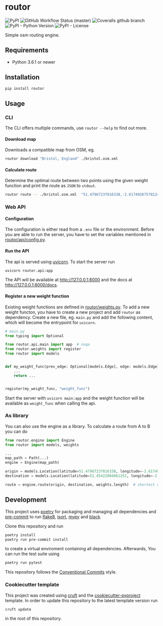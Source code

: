# routor

![PyPI](https://img.shields.io/pypi/v/routor?style=flat-square)
![GitHub Workflow Status (master)](https://img.shields.io/github/workflow/status/escaped/routor/Test%20&%20Lint/master?style=flat-square)
![Coveralls github branch](https://img.shields.io/coveralls/github/escaped/routor/master?style=flat-square)
![PyPI - Python Version](https://img.shields.io/pypi/pyversions/routor?style=flat-square)
![PyPI - License](https://img.shields.io/pypi/l/routor?style=flat-square)

Simple osm routing engine.

## Requirements

* Python 3.6.1 or newer

## Installation

```sh
pip install routor
```

## Usage

### CLI

The CLI offers multiple commands, use `routor --help` to find out more.

#### Download map

Downloads a compatible map from OSM, eg.

```sh
routor download "Bristol, England" ./bristol.osm.xml
```

#### Calculate route

Determine the optimal route between two points using the given weight function and print the route as `JSON` to `stdout`.

```sh
routor route -- ./bristol.osm.xml  "51.47967237816338,-2.6174926757812496" "51.45422084861252,-2.564105987548828" "routor.weights.length"
```

### Web API

#### Configuration

The configuration is either read from a `.env` file or the environment.
Before you are able to run the server, you have to set the variables mentioned in [routor/api/config.py](routor/api/config.py).

#### Run the API

The api is served using [uvicorn](https://www.uvicorn.org/).
To start the server run

```sh
uvicorn routor.api:app
```

The API will be available at http://127.0.0.1:8000 and the docs at http://127.0.0.1:8000/docs.

#### Register a new weight function

Existing weight functions are defined in [routor/weights.py](routor/weights.py).
To add a new weight functon, you have to create a new project and add `routor` as dependency.
Create a new file, eg. `main.py` and add the following content, which will become the entrypoint for `uvicorn`.

```python
# main.py
from typing import Optional

from routor.api.main import app  # noqa
from routor.weights import register
from routor import models


def my_weight_func(prev_edge: Optional[models.Edge], edge: models.Edge) -> float:
    ...
    return ...


register(my_weight_func, "weight_func")
```

Start the server with `uvicorn main:app` and the weight function will be available as `weight_func` when calling the api.

### As library

You can also use the engine as a library.
To calculate a route from A to B you can do

```python
from routor.engine import Engine
from routor import models, weights

...
map_path = Path(...)
engine = Engine(map_path)

origin = models.Location(latitude=51.47967237816338, longitude=-2.6174926757812496)
destination = models.Location(latitude=51.45422084861252, longitude=-2.564105987548828)

route = engine.route(origin, destination, weights.length)  # shortest distance
```

## Development

This project uses [poetry](https://poetry.eustace.io/) for packaging and
managing all dependencies and [pre-commit](https://pre-commit.com/) to run
[flake8](http://flake8.pycqa.org/), [isort](https://pycqa.github.io/isort/),
[mypy](http://mypy-lang.org/) and [black](https://github.com/python/black).

Clone this repository and run

```bash
poetry install
poetry run pre-commit install
```

to create a virtual enviroment containing all dependencies.
Afterwards, You can run the test suite using

```bash
poetry run pytest
```

This repository follows the [Conventional Commits](https://www.conventionalcommits.org/)
style.

### Cookiecutter template

This project was created using [cruft](https://github.com/cruft/cruft) and the
[cookiecutter-pyproject](https://github.com/escaped/cookiecutter-pypackage) template.
In order to update this repository to the latest template version run

```sh
cruft update
```

in the root of this repository.
